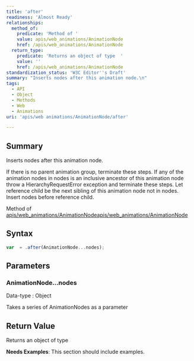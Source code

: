 ```yaml
---
title: 'after'
readiness: 'Almost Ready'
relationships:
  method_of:
    predicate: 'Method of '
    value: apis/web_animations/AnimationNode
    href: /apis/web_animations/AnimationNode
  return_type:
    predicate: 'Returns an object of type  '
    value: ''
    href: /apis/web_animations/AnimationNode
standardization_status: 'W3C Editor''s Draft'
summary: "Inserts nodes after this animation node.\n"
tags:
  - API
  - Object
  - Methods
  - Web
  - Animations
uri: 'apis/web animations/AnimationNode/after'

---
```

## Summary

Inserts nodes after this animation node.

If there is no parent animation group, terminate these steps. If any of the animation nodes in nodes is an inclusive ancestor of this animation node throw a HierarchyRequestError exception and terminate these steps. Let reference child be the next sibling of this animation node not in nodes. Insert nodes before reference child.

Method of [apis/web\_animations/AnimationNode](/apis/web_animations/AnimationNode)[apis/web\_animations/AnimationNode](/apis/web_animations/AnimationNode)

## Syntax

``` js
var  = .after(AnimationNode...nodes);
```

## Parameters

### AnimationNode...nodes

 Data-type
:   Object

 Takes a series of AnimationNodes as a parameter

## Return Value

Returns an object of type

**Needs Examples**: This section should include examples.

